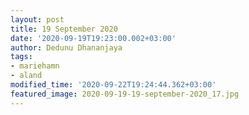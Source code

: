 ```yaml
---
layout: post
title: 19 September 2020
date: '2020-09-19T19:23:00.002+03:00'
author: Dedunu Dhananjaya
tags:
- mariehamn
- aland
modified_time: '2020-09-22T19:24:44.362+03:00'
featured_image: 2020-09-19-19-september-2020_17.jpg
---
```

